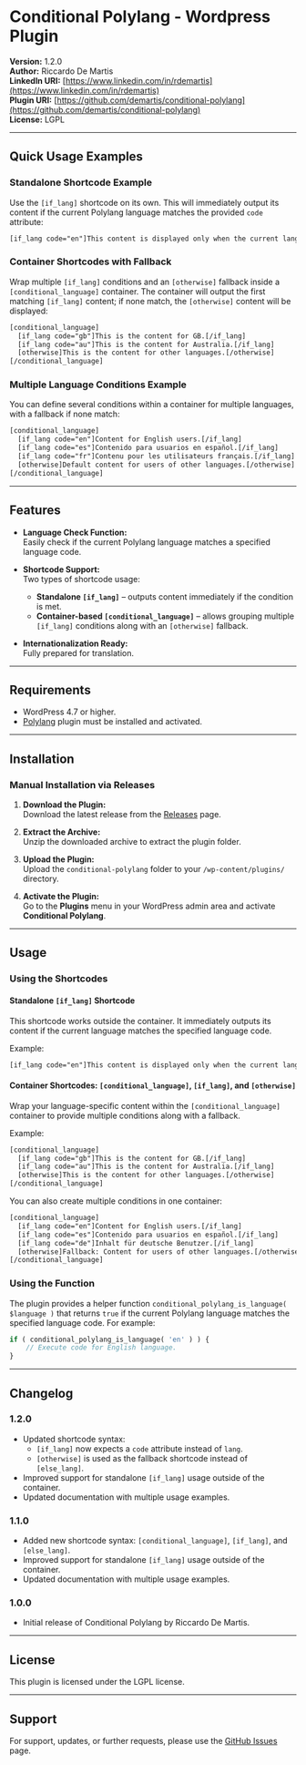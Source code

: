 # Conditional Polylang - Wordpress Plugin

**Version:** 1.2.0  
**Author:** Riccardo De Martis  
**LinkedIn URI:** [https://www.linkedin.com/in/rdemartis](https://www.linkedin.com/in/rdemartis)  
**Plugin URI:** [https://github.com/demartis/conditional-polylang](https://github.com/demartis/conditional-polylang)  
**License:** LGPL

---

## Quick Usage Examples

### Standalone Shortcode Example

Use the `[if_lang]` shortcode on its own. This will immediately output its content if the current Polylang language matches the provided `code` attribute:

```html
[if_lang code="en"]This content is displayed only when the current language is English.[/if_lang]
```

### Container Shortcodes with Fallback

Wrap multiple `[if_lang]` conditions and an `[otherwise]` fallback inside a `[conditional_language]` container. The container will output the first matching `[if_lang]` content; if none match, the `[otherwise]` content will be displayed:

```html
[conditional_language]
  [if_lang code="gb"]This is the content for GB.[/if_lang]
  [if_lang code="au"]This is the content for Australia.[/if_lang]
  [otherwise]This is the content for other languages.[/otherwise]
[/conditional_language]
```

### Multiple Language Conditions Example

You can define several conditions within a container for multiple languages, with a fallback if none match:

```html
[conditional_language]
  [if_lang code="en"]Content for English users.[/if_lang]
  [if_lang code="es"]Contenido para usuarios en español.[/if_lang]
  [if_lang code="fr"]Contenu pour les utilisateurs français.[/if_lang]
  [otherwise]Default content for users of other languages.[/otherwise]
[/conditional_language]
```

---

## Features

- **Language Check Function:**  
  Easily check if the current Polylang language matches a specified language code.

- **Shortcode Support:**  
  Two types of shortcode usage:
  - **Standalone `[if_lang]`** – outputs content immediately if the condition is met.
  - **Container-based `[conditional_language]`** – allows grouping multiple `[if_lang]` conditions along with an `[otherwise]` fallback.

- **Internationalization Ready:**  
  Fully prepared for translation.

---

## Requirements

- WordPress 4.7 or higher.
- [Polylang](https://wordpress.org/plugins/polylang/) plugin must be installed and activated.

---

## Installation

### Manual Installation via Releases

1. **Download the Plugin:**  
   Download the latest release from the [Releases](https://github.com/demartis/conditional-polylang/releases) page.

2. **Extract the Archive:**  
   Unzip the downloaded archive to extract the plugin folder.

3. **Upload the Plugin:**  
   Upload the `conditional-polylang` folder to your `/wp-content/plugins/` directory.

4. **Activate the Plugin:**  
   Go to the **Plugins** menu in your WordPress admin area and activate **Conditional Polylang**.

---

## Usage

### Using the Shortcodes

#### Standalone `[if_lang]` Shortcode

This shortcode works outside the container. It immediately outputs its content if the current language matches the specified language code.

Example:

```html
[if_lang code="en"]This content is displayed only when the current language is English.[/if_lang]
```

#### Container Shortcodes: `[conditional_language]`, `[if_lang]`, and `[otherwise]`

Wrap your language-specific content within the `[conditional_language]` container to provide multiple conditions along with a fallback.

Example:

```html
[conditional_language]
  [if_lang code="gb"]This is the content for GB.[/if_lang]
  [if_lang code="au"]This is the content for Australia.[/if_lang]
  [otherwise]This is the content for other languages.[/otherwise]
[/conditional_language]
```

You can also create multiple conditions in one container:

```html
[conditional_language]
  [if_lang code="en"]Content for English users.[/if_lang]
  [if_lang code="es"]Contenido para usuarios en español.[/if_lang]
  [if_lang code="de"]Inhalt für deutsche Benutzer.[/if_lang]
  [otherwise]Fallback: Content for users of other languages.[/otherwise]
[/conditional_language]
```

### Using the Function

The plugin provides a helper function `conditional_polylang_is_language( $language )` that returns `true` if the current Polylang language matches the specified language code. For example:

```php
if ( conditional_polylang_is_language( 'en' ) ) {
    // Execute code for English language.
}
```

---

## Changelog

### 1.2.0
- Updated shortcode syntax:
  - `[if_lang]` now expects a `code` attribute instead of `lang`.
  - `[otherwise]` is used as the fallback shortcode instead of `[else_lang]`.
- Improved support for standalone `[if_lang]` usage outside of the container.
- Updated documentation with multiple usage examples.

### 1.1.0
- Added new shortcode syntax: `[conditional_language]`, `[if_lang]`, and `[else_lang]`.
- Improved support for standalone `[if_lang]` usage outside of the container.
- Updated documentation with multiple usage examples.


### 1.0.0
- Initial release of Conditional Polylang by Riccardo De Martis.

---

## License

This plugin is licensed under the LGPL license.

---

## Support

For support, updates, or further requests, please use the [GitHub Issues](https://github.com/demartis/conditional-polylang/issues) page.
```
